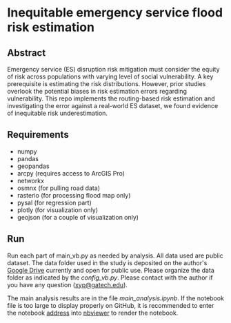 # Inequitable emergency service flood risk estimation
## Abstract
Emergency service (ES) disruption risk mitigation 
must consider the equity of risk across 
populations with varying level of social vulnerability. 
A key prerequisite is estimating the risk 
distributions. However, prior studies
overlook the potential biases in 
risk estimation errors regarding vulnerability. 
This repo implements the routing-based risk estimation 
and investigating the error against a real-world 
ES dataset, we found evidence of inequitable risk 
underestimation.
## Requirements
- numpy
- pandas
- geopandas
- arcpy (requires access to ArcGIS Pro)
- networkx
- osmnx (for pulling road data)
- rasterio (for processing flood map only)
- pysal (for regression part)
- plotly (for visualization only)
- geojson (for a couple of visualization only)
## Run
Run each part of main_vb.py as needed by analysis. 
All data used are public dataset. The data folder 
used in the study is deposited on the author's
[Google Drive](https://drive.google.com/drive/folders/1mxyiUylxluWH87xTQuYMZmrEDUn3v0rs?usp=sharing) 
currently and open for public use. Please organize the data
folder as indicated by the *config_vb.py*.
Please contact with the author if you have any 
question
([xyp@gatech.edu](mailto:xyp@gatech.edu)).

The main analysis results are in the file *main_analysis.ipynb*.
If the notebook file is too large to display properly on GitHub, 
it is recommended to enter the notebook [address](https://github.com/pppxiyu/EquiRisk/blob/main/main_analysis.ipynb)
into [nbviewer](https://nbviewer.org/)
to render the notebook.
